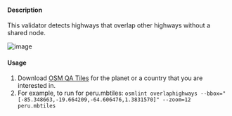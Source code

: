 #### Description

This validator detects highways that overlap other highways without a shared node.

![image](https://cloud.githubusercontent.com/assets/10425629/13935563/f63ca7c8-ef85-11e5-97d7-ce6b88e935ac.png)

#### Usage

1. Download [OSM QA Tiles](https://osmlab.github.io/osm-qa-tiles/) for the planet or a country that you are interested in. 
2. For example, to run for peru.mbtiles: `osmlint overlaphighways --bbox="[-85.348663,-19.664209,-64.606476,1.3831570]" --zoom=12 peru.mbtiles`
